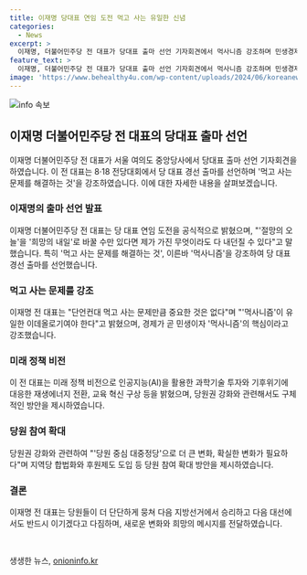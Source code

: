 ```yaml
---
title: 이재명 당대표 연임 도전 먹고 사는 유일한 신념
categories:
  - News
excerpt: >
  이재명, 더불어민주당 전 대표가 당대표 출마 선언 기자회견에서 먹사니즘 강조하며 민생경제 해결 다짐. 인공지능과 재생에너지 투자, 지역당 강화 등 미래 비전 제시. 당원 참여 확대로 지방선거와 대선 승리 다짐.
feature_text: >
  이재명, 더불어민주당 전 대표가 당대표 출마 선언 기자회견에서 먹사니즘 강조하며 민생경제 해결 다짐. 인공지능과 재생에너지 투자, 지역당 강화 등 미래 비전 제시. 당원 참여 확대로 지방선거와 대선 승리 다짐.
image: 'https://www.behealthy4u.com/wp-content/uploads/2024/06/koreanews.jpg'
---
```


<p><img src="https://www.behealthy4u.com/wp-content/uploads/2024/06/koreanews.jpg" alt="info 속보" /></p>

<h2 data-ke-size="size26">이재명 더불어민주당 전 대표의 당대표 출마 선언</h2>

<p data-ke-size="size16">이재명 더불어민주당 전 대표가 서울 여의도 중앙당사에서 당대표 출마 선언 기자회견을 하였습니다. 이 전 대표는 8·18 전당대회에서 당 대표 경선 출마를 선언하며 '먹고 사는 문제를 해결하는 것'을 강조하였습니다. 이에 대한 자세한 내용을 살펴보겠습니다.</p>

<h3>이재명의 출마 선언 발표</h3>

<p data-ke-size="size16">이재명 더불어민주당 전 대표는 당 대표 연임 도전을 공식적으로 밝혔으며, "'절망의 오늘'을 '희망의 내일'로 바꿀 수만 있다면 제가 가진 무엇이라도 다 내던질 수 있다"고 말했습니다. 특히 '먹고 사는 문제를 해결하는 것', 이른바 '먹사니즘'을 강조하여 당 대표 경선 출마를 선언했습니다.</p>

<h3>먹고 사는 문제를 강조</h3>

<p data-ke-size="size16">이재명 전 대표는 "단언컨대 먹고 사는 문제만큼 중요한 것은 없다"며 "'먹사니즘'이 유일한 이데올로기여야 한다"고 밝혔으며, 경제가 곧 민생이자 '먹사니즘'의 핵심이라고 강조했습니다.</p>

<h3>미래 정책 비전</h3>

<p data-ke-size="size16">이 전 대표는 미래 정책 비전으로 인공지능(AI)을 활용한 과학기술 투자와 기후위기에 대응한 재생에너지 전환, 교육 혁신 구상 등을 밝혔으며, 당원권 강화와 관련해서도 구체적인 방안을 제시하였습니다.</p>

<h3>당원 참여 확대</h3>

<p data-ke-size="size16">당원권 강화와 관련하여 "'당원 중심 대중정당'으로 더 큰 변화, 확실한 변화가 필요하다"며 지역당 합법화와 후원제도 도입 등 당원 참여 확대 방안을 제시하였습니다.</p>

<h3>결론</h3>

<p data-ke-size="size16">이재명 전 대표는 당원들이 더 단단하게 뭉쳐 다음 지방선거에서 승리하고 다음 대선에서도 반드시 이기겠다고 다짐하며, 새로운 변화와 희망의 메시지를 전달하였습니다.</p>

<p data-ke-size="size16">&nbsp;</p>
생생한 뉴스, <a href="https://onioninfo.kr" rel="dofollow">onioninfo.kr</a>


